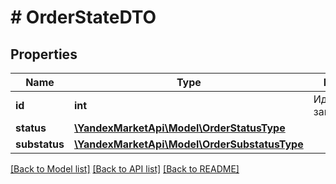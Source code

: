 # # OrderStateDTO

## Properties

Name | Type | Description | Notes
------------ | ------------- | ------------- | -------------
**id** | **int** | Идентификатор заказа. |
**status** | [**\YandexMarketApi\Model\OrderStatusType**](OrderStatusType.md) |  |
**substatus** | [**\YandexMarketApi\Model\OrderSubstatusType**](OrderSubstatusType.md) |  |

[[Back to Model list]](../../README.md#models) [[Back to API list]](../../README.md#endpoints) [[Back to README]](../../README.md)

